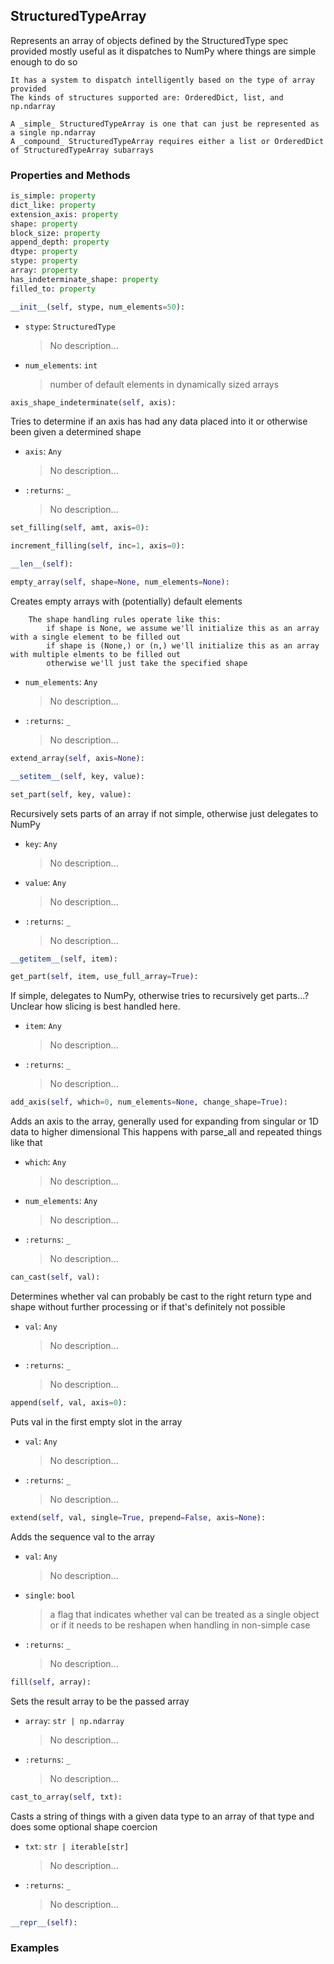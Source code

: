 ## <a id="McUtils.Parsers.StructuredType.StructuredTypeArray">StructuredTypeArray</a>
Represents an array of objects defined by the StructuredType spec provided
    mostly useful as it dispatches to NumPy where things are simple enough to do so

    It has a system to dispatch intelligently based on the type of array provided
    The kinds of structures supported are: OrderedDict, list, and np.ndarray

    A _simple_ StructuredTypeArray is one that can just be represented as a single np.ndarray
    A _compound_ StructuredTypeArray requires either a list or OrderedDict of StructuredTypeArray subarrays

### Properties and Methods
```python
is_simple: property
dict_like: property
extension_axis: property
shape: property
block_size: property
append_depth: property
dtype: property
stype: property
array: property
has_indeterminate_shape: property
filled_to: property
```
```python
__init__(self, stype, num_elements=50): 
```

- `stype`: `StructuredType`
    >No description...
- `num_elements`: `int`
    >number of default elements in dynamically sized arrays

```python
axis_shape_indeterminate(self, axis): 
```
Tries to determine if an axis has had any data placed into it or otherwise been given a determined shape
- `axis`: `Any`
    >No description...
- `:returns`: `_`
    >No description...

```python
set_filling(self, amt, axis=0): 
```

```python
increment_filling(self, inc=1, axis=0): 
```

```python
__len__(self): 
```

```python
empty_array(self, shape=None, num_elements=None): 
```
Creates empty arrays with (potentially) default elements

        The shape handling rules operate like this:
            if shape is None, we assume we'll initialize this as an array with a single element to be filled out
            if shape is (None,) or (n,) we'll initialize this as an array with multiple elments to be filled out
            otherwise we'll just take the specified shape
- `num_elements`: `Any`
    >No description...
- `:returns`: `_`
    >No description...

```python
extend_array(self, axis=None): 
```

```python
__setitem__(self, key, value): 
```

```python
set_part(self, key, value): 
```
Recursively sets parts of an array if not simple, otherwise just delegates to NumPy
- `key`: `Any`
    >No description...
- `value`: `Any`
    >No description...
- `:returns`: `_`
    >No description...

```python
__getitem__(self, item): 
```

```python
get_part(self, item, use_full_array=True): 
```
If simple, delegates to NumPy, otherwise tries to recursively get parts...?
        Unclear how slicing is best handled here.
- `item`: `Any`
    >No description...
- `:returns`: `_`
    >No description...

```python
add_axis(self, which=0, num_elements=None, change_shape=True): 
```
Adds an axis to the array, generally used for expanding from singular or 1D data to higher dimensional
        This happens with parse_all and repeated things like that
- `which`: `Any`
    >No description...
- `num_elements`: `Any`
    >No description...
- `:returns`: `_`
    >No description...

```python
can_cast(self, val): 
```
Determines whether val can probably be cast to the right return type and shape without further processing or if that's definitely not possible
- `val`: `Any`
    >No description...
- `:returns`: `_`
    >No description...

```python
append(self, val, axis=0): 
```
Puts val in the first empty slot in the array
- `val`: `Any`
    >No description...
- `:returns`: `_`
    >No description...

```python
extend(self, val, single=True, prepend=False, axis=None): 
```
Adds the sequence val to the array
- `val`: `Any`
    >No description...
- `single`: `bool`
    >a flag that indicates whether val can be treated as a single object or if it needs to be reshapen when handling in non-simple case
- `:returns`: `_`
    >No description...

```python
fill(self, array): 
```
Sets the result array to be the passed array
- `array`: `str | np.ndarray`
    >No description...
- `:returns`: `_`
    >No description...

```python
cast_to_array(self, txt): 
```
Casts a string of things with a given data type to an array of that type and does some optional
        shape coercion
- `txt`: `str | iterable[str]`
    >No description...
- `:returns`: `_`
    >No description...

```python
__repr__(self): 
```

### Examples
